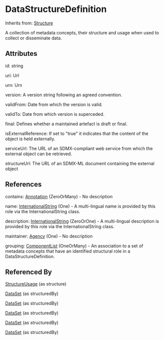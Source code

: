 
# DataStructureDefinition

Inherits from: [Structure](../Base/Structure.md)



A collection of metadata concepts, their structure and usage when used to collect or disseminate data.

## Attributes

id: string

uri: Url

urn: Urn

version: A version string following an agreed convention.

validFrom: Date from which the version is valid.

validTo: Date from which version is superceded.

final: Defines whether a maintained artefact is draft or final.

isExternalReference: If set to "true" it indicates that the content of the object is held externally. 

serviceUrl: The URL of an SDMX-compliant web service from which the external object can be retrieved.

structureUrl: The URL of an SDMX-ML document containing the external object



## References

contains: [Annotation](../Base/Annotation.md) (ZeroOrMany) - No description

name: [InternationalString](../Base/InternationalString.md) (One) - A multi-lingual name is provided by this role via the InternationalString class.

description: [InternationalString](../Base/InternationalString.md) (ZeroOrOne) - A multi-lingual description is provided by this role via the InternationalString class.

maintainer: [Agency](../OrganisationSchemes/Agency.md) (One) - No description

grouping: [ComponentList](../Base/ComponentList.md) (OneOrMany) - An association to a set of metadata concepts that have an identified structural role in a DataStructureDefinition.



## Referenced By

[StructureUsage](../Base/StructureUsage.md) (as structure)

[DataSet](DataSet.md) (as structuredBy)

[DataSet](DataSet.md) (as structuredBy)

[DataSet](DataSet.md) (as structuredBy)

[DataSet](DataSet.md) (as structuredBy)

[DataSet](DataSet.md) (as structuredBy)


